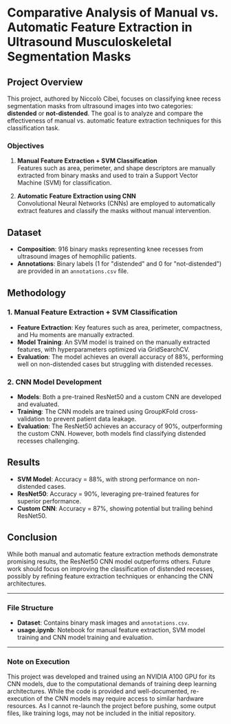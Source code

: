 # Comparative Analysis of Manual vs. Automatic Feature Extraction in Ultrasound Musculoskeletal Segmentation Masks

## Project Overview

This project, authored by Niccolò Cibei, focuses on classifying knee recess segmentation masks from ultrasound images into two categories: **distended** or **not-distended**. The goal is to analyze and compare the effectiveness of manual vs. automatic feature extraction techniques for this classification task.

### Objectives

1. **Manual Feature Extraction + SVM Classification**  
   Features such as area, perimeter, and shape descriptors are manually extracted from binary masks and used to train a Support Vector Machine (SVM) for classification.

2. **Automatic Feature Extraction using CNN**  
   Convolutional Neural Networks (CNNs) are employed to automatically extract features and classify the masks without manual intervention.

## Dataset

- **Composition**: 916 binary masks representing knee recesses from ultrasound images of hemophilic patients.
- **Annotations**: Binary labels (1 for "distended" and 0 for "not-distended") are provided in an `annotations.csv` file.

## Methodology

### 1. Manual Feature Extraction + SVM Classification

- **Feature Extraction**: Key features such as area, perimeter, compactness, and Hu moments are manually extracted.
- **Model Training**: An SVM model is trained on the manually extracted features, with hyperparameters optimized via GridSearchCV.
- **Evaluation**: The model achieves an overall accuracy of 88%, performing well on non-distended cases but struggling with distended recesses.

### 2. CNN Model Development

- **Models**: Both a pre-trained ResNet50 and a custom CNN are developed and evaluated.
- **Training**: The CNN models are trained using GroupKFold cross-validation to prevent patient data leakage.
- **Evaluation**: The ResNet50 achieves an accuracy of 90%, outperforming the custom CNN. However, both models find classifying distended recesses challenging.

## Results

- **SVM Model**: Accuracy = 88%, with strong performance on non-distended cases.
- **ResNet50**: Accuracy = 90%, leveraging pre-trained features for superior performance.
- **Custom CNN**: Accuracy = 87%, showing potential but trailing behind ResNet50.

## Conclusion

While both manual and automatic feature extraction methods demonstrate promising results, the ResNet50 CNN model outperforms others. Future work should focus on improving the classification of distended recesses, possibly by refining feature extraction techniques or enhancing the CNN architectures.

---

### File Structure
- **Dataset**: Contains binary mask images and `annotations.csv`.
- **usage.ipynb**: Notebook for manual feature extraction, SVM model training and CNN model training and evaluation.

---
### Note on Execution
This project was developed and trained using an NVIDIA A100 GPU for its CNN models, due to the computational demands of training deep learning architectures. While the code is provided and well-documented, re-execution of the CNN models may require access to similar hardware resources. As I cannot re-launch the project before pushing, some output files, like training logs, may not be included in the initial repository.

